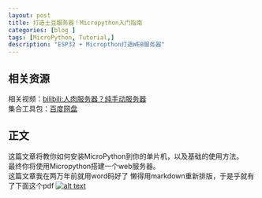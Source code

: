 ```yaml
---
layout: post
title: 打造土豆服务器！Micropython入门指南
categories: [blog ]
tags: [MicroPython, Tutorial,]
description: "ESP32 + Micropthon打造WEB服务器"
---
```

## 相关资源
相关视频：[bilibili:人肉服务器？纯手动服务器](https://www.bilibili.com/video/av44212198)  
集合工具包：[百度网盘](https://pan.baidu.com/s/1cV5s4yI2FfGGoz-flRhYEA)

## 正文
这篇文章将教你如何安装MicroPython到你的单片机，以及基础的使用方法。  
最终你将使用Micropython搭建一个web服务器。  
这篇文章我在两万年前就用word码好了 懒得用markdown重新排版，于是乎就有了下面这个pdf
[![alt text](/img/pdf.jpg "pdf")](/download/UbiServer.pdf)
